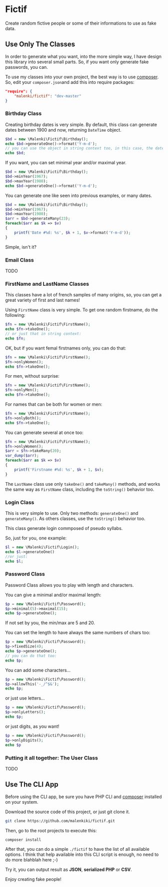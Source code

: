 # Fictif

Create random fictive people or some of their informations to use as fake data.

## Use Only The Classes

In order to generate what you want, into the more simple way, I have design this library into several small parts. So, if you want only generate fake passwords, you can.

To use my classes into your own project, the best way is to use [composer](http://getcomposer.org/). So, edit your `composer.json`and add this into require packages:

```json
"require": {
    "malenki/fictif": "dev-master"
}
```

### Birthday Class

Creating birthday dates is very simple. By default, this class can generate dates between 1900 and now, returning `DateTime` object.

```php
$bd = new \Malenki\Fictif\Birthday();
echo $bd->generateOne()->format('Y-m-d');
// you can use the object in string context too, in this case, the date will be 'YYYY-MM-DD'
echo $bd;
```

If you want, you can set minimal year and/or maximal year.

```php
$bd = new \Malenki\Fictif\Birthday();
$bd->minYear(1967);
$bd->maxYear(1980);
echo $bd->generateOne()->format('Y-m-d');
```

You can generate one like seen into previous examples, or many dates.

```php
$bd = new \Malenki\Fictif\Birthday();
$bd->minYear(1967);
$bd->maxYear(1980);
$arr = $bd->generateMany(23);
foreach($arr as $k => $v)
{
    printf('Date #%d: %s', $k + 1, $v->format('Y-m-d'));
}
```
Simple, isn't it?


### Email Class
TODO

### FirstName and LastName Classes

This classes have a lot of french samples of many origins, so, you can get a great variety of first and last names!

Using `FirstName` class is very simple. To get one random firstname, do the following:

```php
$fn = new \Malenki\Fictif\FirstName();
echo $fn->takeOne();
// or just that in string context:
echo $fn;
```

OK, but if you want femal firstnames only, you can do that:

```php
$fn = new \Malenki\Fictif\FirstName();
$fn->onlyWomen();
echo $fn->takeOne();
```

For men, without surprise:

```php
$fn = new \Malenki\Fictif\FirstName();
$fn->onlyMen();
echo $fn->takeOne();
```

For names that can be both for women or men:

```php
$fn = new \Malenki\Fictif\FirstName();
$fn->onlyBoth();
echo $fn->takeOne();
```

You can generate several at once too:

```php
$fn = new \Malenki\Fictif\FirstName();
$fn->onlyWomen();
$arr = $fn->takeMany(20);
var_dump($arr);
foreach($arr as $k => $v)
{
    printf('Firstname #%d: %s', $k + 1, $v);
}
```

The `LastName` class use only `takeOne()` and `takeMany()` methods, and works the same way as `FirstName` class, including the `toString()` behavior too.

### Login Class

This is very simple to use. Only two methods: `generateOne()` and `generateMany()`. As others classes, use the `toString()` behavior too.

This class generate login commposed of pseudo syllabs.

So, just for you, one example:

```php
$l = new \Malenki\Fictif\Login();
echo $l->generateOne()
//or just:
echo $l;
```

### Password Class

Password Class allows you to play with length and characters.

You can give a minimal and/or maximal length:

``` php
$p = new \Malenki\Fictif\Password();
$p->minimal(5)->maximal(15);
echo $p->generateOne();
```

If not set by you, the min/max are 5 and 20.

You can set the length to have always the same numbers of chars too:

```php
$p = new \Malenki\Fictif\Password();
$p->fixedSize(4);
echo $p->generateOne();
// you can do that too:
echo $p;
```

You can add some characters…

```php
$p = new \Malenki\Fictif\Password();
$p->allowThis('-_/^$&');
echo $p;
```

or just use letters…

```php
$p = new \Malenki\Fictif\Password();
$p->onlyLetters();
echo $p;
```

or just digits, as you want!

```php
$p = new \Malenki\Fictif\Password();
$p->onlyDigits();
echo $p
```

### Putting it all together: The User Class
TODO

## Use The CLI App

Before using the CLI app, be sure you have PHP CLI and [composer](http://getcomposer.org/) installed on your system.

Download the source code of this project, or just git clone it.

```bash
git clone https://github.com/malenkiki/fictif.git
```

Then, go to the root projects to execute this:

```
composer install
```

After that, you can do a simple `./fictif` to have the list of all available options. I think that help available into this CLI script is enough, no need to do more blahblah here ;-)

Try it, you can output result as __JSON__, __serialized PHP__ or __CSV__.

Enjoy creating fake people!

